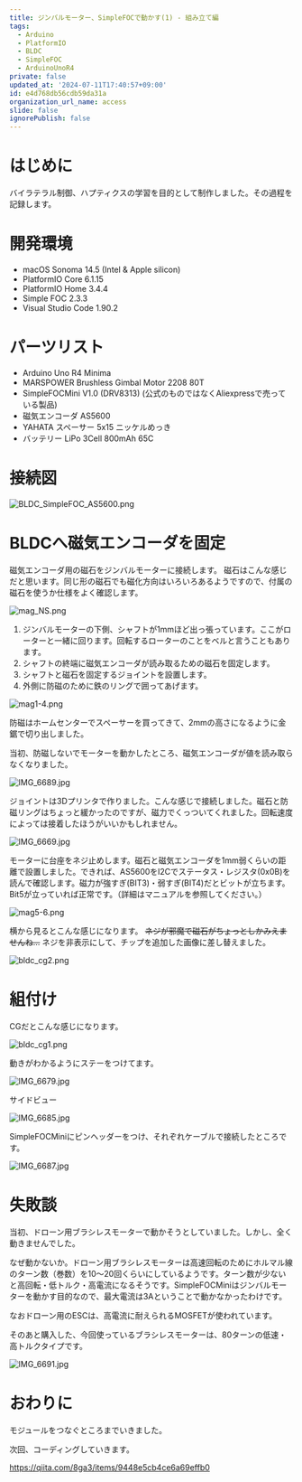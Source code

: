 ```yaml
---
title: ジンバルモーター、SimpleFOCで動かす(1) - 組み立て編
tags:
  - Arduino
  - PlatformIO
  - BLDC
  - SimpleFOC
  - ArduinoUnoR4
private: false
updated_at: '2024-07-11T17:40:57+09:00'
id: e4d768db56cdb59da31a
organization_url_name: access
slide: false
ignorePublish: false
---
```

# はじめに

バイラテラル制御、ハプティクスの学習を目的として制作しました。その過程を記録します。

# 開発環境

* macOS Sonoma 14.5 (Intel & Apple silicon)
* PlatformIO Core 6.1.15
* PlatformIO Home 3.4.4
* Simple FOC 2.3.3
* Visual Studio Code 1.90.2

# パーツリスト

* Arduino Uno R4 Minima
* MARSPOWER Brushless Gimbal Motor 2208 80T
* SimpleFOCMini V1.0 (DRV8313) (公式のものではなくAliexpressで売っている製品)
* 磁気エンコーダ AS5600
* YAHATA スペーサー 5x15 ニッケルめっき
* バッテリー LiPo 3Cell 800mAh 65C

# 接続図

![BLDC_SimpleFOC_AS5600.png](https://qiita-image-store.s3.ap-northeast-1.amazonaws.com/0/3569302/fc481c46-e237-f3de-40cb-9ae2ba4667e7.png)
 
# BLDCへ磁気エンコーダを固定

磁気エンコーダ用の磁石をジンバルモーターに接続します。
磁石はこんな感じだと思います。同じ形の磁石でも磁化方向はいろいろあるようですので、付属の磁石を使うか仕様をよく確認します。

![mag_NS.png](https://qiita-image-store.s3.ap-northeast-1.amazonaws.com/0/3569302/9bd6a8e8-f584-c1fa-b611-38187255cc39.png)

1. ジンバルモーターの下側、シャフトが1mmほど出っ張っています。ここがローターと一緒に回ります。回転するローターのことをベルと言うこともあります。
2. シャフトの終端に磁気エンコーダが読み取るための磁石を固定します。
3. シャフトと磁石を固定するジョイントを設置します。
4. 外側に防磁のために鉄のリングで囲ってあげます。

![mag1-4.png](https://qiita-image-store.s3.ap-northeast-1.amazonaws.com/0/3569302/dee724c5-4cbe-2341-5e33-2efb13396b24.png)

防磁はホームセンターでスペーサーを買ってきて、2mmの高さになるように金鋸で切り出しました。

当初、防磁しないでモーターを動かしたところ、磁気エンコーダが値を読み取らなくなりました。

![IMG_6689.jpg](https://qiita-image-store.s3.ap-northeast-1.amazonaws.com/0/3569302/b61245ec-8e2e-46d0-6dba-fd17ebfbbc93.jpeg)

ジョイントは3Dプリンタで作りました。こんな感じで接続しました。磁石と防磁リングはちょっと緩かったのですが、磁力でくっついてくれました。回転速度によっては接着したほうがいいかもしれません。

![IMG_6669.jpg](https://qiita-image-store.s3.ap-northeast-1.amazonaws.com/0/3569302/f53592da-54cf-4f2c-0b8d-71d07a61b68c.jpeg)

モーターに台座をネジ止めします。磁石と磁気エンコーダを1mm弱くらいの距離で設置しました。できれば、AS5600をI2Cでステータス・レジスタ(0x0B)を読んで確認します。磁力が強すぎ(BIT3)・弱すぎ(BIT4)だとビットが立ちます。Bit5が立っていれば正常です。（詳細はマニュアルを参照してください。）

![mag5-6.png](https://qiita-image-store.s3.ap-northeast-1.amazonaws.com/0/3569302/508e20f4-13b3-1330-5038-7d93da68b2df.png)

横から見るとこんな感じになります。 ~~ネジが邪魔で磁石がちょっとしかみえませんね…~~ ネジを非表示にして、チップを追加した画像に差し替えました。

![bldc_cg2.png](https://qiita-image-store.s3.ap-northeast-1.amazonaws.com/0/3569302/ae193dbd-0e77-9a55-92eb-c310396d944d.png)

# 組付け

CGだとこんな感じになります。

![bldc_cg1.png](https://qiita-image-store.s3.ap-northeast-1.amazonaws.com/0/3569302/3e4de2d7-c1bf-4cef-20ed-b0b6ba076080.png)

動きがわかるようにステーをつけてます。

![IMG_6679.jpg](https://qiita-image-store.s3.ap-northeast-1.amazonaws.com/0/3569302/a789449c-13b0-60dd-7d4c-85b1bdf0c1ec.jpeg)

サイドビュー

![IMG_6685.jpg](https://qiita-image-store.s3.ap-northeast-1.amazonaws.com/0/3569302/6ec2da53-0405-99bf-41c7-0db7da28fb38.jpeg)

SimpleFOCMiniにピンヘッダーをつけ、それぞれケーブルで接続したところです。

![IMG_6687.jpg](https://qiita-image-store.s3.ap-northeast-1.amazonaws.com/0/3569302/ffe17b4a-cd22-f703-f07a-e102e49138a8.jpeg)

# 失敗談

当初、ドローン用ブラシレスモーターで動かそうとしていました。しかし、全く動きませんでした。

なぜ動かないか。ドローン用ブラシレスモーターは高速回転のためにホルマル線のターン数（巻数）を10〜20回くらいにしているようです。ターン数が少ないと高回転・低トルク・高電流になるそうです。SimpleFOCMiniはジンバルモーターを動かす目的なので、最大電流は3Aということで動かなかったわけです。

なおドローン用のESCは、高電流に耐えられるMOSFETが使われています。

そのあと購入した、今回使っているブラシレスモーターは、80ターンの低速・高トルクタイプです。

![IMG_6691.jpg](https://qiita-image-store.s3.ap-northeast-1.amazonaws.com/0/3569302/e9352401-f2dc-ab11-4fe0-d06910a1e3b5.jpeg)

# おわりに

モジュールをつなぐところまでいきました。

次回、コーディングしていきます。

https://qiita.com/8ga3/items/9448e5cb4ce6a69effb0

